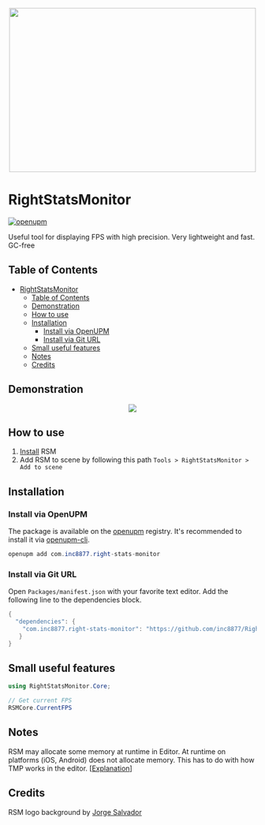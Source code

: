 <p align="center">
  <img width="500" height="333" src="https://user-images.githubusercontent.com/29813954/115844892-f7ebb980-a428-11eb-89e4-000e60e26b45.png">
</p>

# RightStatsMonitor

[![openupm](https://img.shields.io/npm/v/com.inc8877.right-stats-monitor?label=openupm&registry_uri=https://package.openupm.com)](https://openupm.com/packages/com.inc8877.right-stats-monitor/)

Useful tool for displaying FPS with high precision. Very lightweight and fast. GC-free

## Table of Contents

- [RightStatsMonitor](#rightstatsmonitor)
  - [Table of Contents](#table-of-contents)
  - [Demonstration](#demonstration)
  - [How to use](#how-to-use)
  - [Installation](#installation)
    - [Install via OpenUPM](#install-via-openupm)
    - [Install via Git URL](#install-via-git-url)
  - [Small useful features](#small-useful-features)
  - [Notes](#notes)
  - [Credits](#credits)

## Demonstration

<p align="center">
  <img src="https://imgur.com/epAGaOK.gif">
</p>

## How to use

1. [Install](#installation) RSM
2. Add RSM to scene by following this path `Tools > RightStatsMonitor > Add to scene`

## Installation

### Install via OpenUPM

The package is available on the [openupm](https://openupm.com) registry. It's recommended to install it via [openupm-cli](https://github.com/openupm/openupm-cli).

```c#
openupm add com.inc8877.right-stats-monitor
```

### Install via Git URL

Open `Packages/manifest.json` with your favorite text editor. Add the following line to the dependencies block.

```c#
{
  "dependencies": {
    "com.inc8877.right-stats-monitor": "https://github.com/inc8877/RightStatsMonitor.git",
   }
}
```

## Small useful features

```c#
using RightStatsMonitor.Core;

// Get current FPS
RSMCore.CurrentFPS
```

## Notes

RSM may allocate some memory at runtime in Editor. At runtime on platforms (iOS, Android) does not allocate memory. This has to do with how TMP works in the editor. [[Explanation](https://forum.unity.com/threads/runtime-allocation-and-huge-cpu-usage.564175/)]

## Credits

RSM logo background by [Jorge Salvador](https://unsplash.com/@jsshotz)
